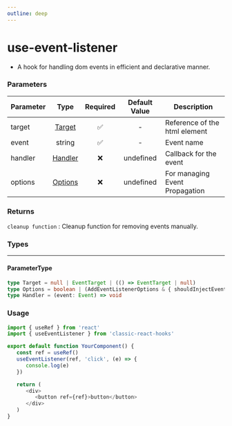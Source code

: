 ```yaml
---
outline: deep
---
```


# use-event-listener

-  A hook for handling dom events in efficient and declarative manner.

### Parameters

| Parameter         |           Type            | Required | Default Value | Description                                         |
| ----------------- | :-----------------------: | :------: | :-----------: | --------------------------------------------------- |
| target            | [Target](#parametertype)  |    ✅    |       -       | Reference of the html element                       |
| event             |          string           |    ✅    |       -       | Event name                                          |
| handler           | [Handler](#parametertype) |    ❌    |   undefined   | Callback for the event                              |
| options           | [Options](#parametertype) |    ❌    |   undefined   | For managing Event Propagation                      |

### Returns

`cleanup function` : Cleanup function for removing events manually.

### Types

---

#### ParameterType

```ts
type Target = null | EventTarget | (() => EventTarget | null)
type Options = boolean | (AddEventListenerOptions & { shouldInjectEvent?: boolean | any })
type Handler = (event: Event) => void
```

### Usage

```ts
import { useRef } from 'react'
import { useEventListener } from 'classic-react-hooks'

export default function YourComponent() {
   const ref = useRef()
   useEventListener(ref, 'click', (e) => {
      console.log(e)
   })

   return (
      <div>
         <button ref={ref}>button</button>
      </div>
   )
}
```
